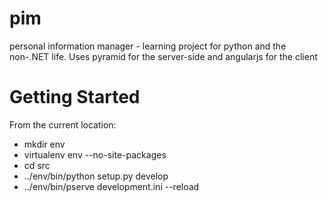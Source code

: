 pim
===

personal information manager - learning project for python and the non-.NET life. Uses pyramid for the server-side and angularjs for the client

Getting Started
===============
From the current location:
* mkdir env
* virtualenv env --no-site-packages
* cd src
* ../env/bin/python setup.py develop
* ../env/bin/pserve development.ini --reload
